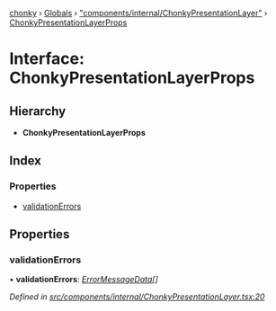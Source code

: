 [chonky](../README.md) › [Globals](../globals.md) › ["components/internal/ChonkyPresentationLayer"](../modules/_components_internal_chonkypresentationlayer_.md) › [ChonkyPresentationLayerProps](_components_internal_chonkypresentationlayer_.chonkypresentationlayerprops.md)

# Interface: ChonkyPresentationLayerProps

## Hierarchy

* **ChonkyPresentationLayerProps**

## Index

### Properties

* [validationErrors](_components_internal_chonkypresentationlayer_.chonkypresentationlayerprops.md#validationerrors)

## Properties

###  validationErrors

• **validationErrors**: *[ErrorMessageData](_types_validation_types_.errormessagedata.md)[]*

*Defined in [src/components/internal/ChonkyPresentationLayer.tsx:20](https://github.com/TimboKZ/Chonky/blob/2de2c80/src/components/internal/ChonkyPresentationLayer.tsx#L20)*
